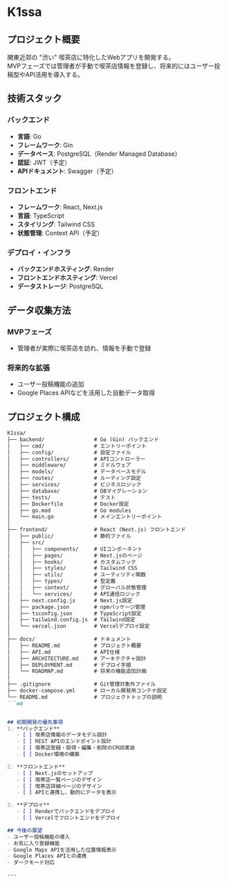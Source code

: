 # K1ssa

## プロジェクト概要
関東近郊の "渋い" 喫茶店に特化したWebアプリを開発する。  
MVPフェーズでは管理者が手動で喫茶店情報を登録し、将来的にはユーザー投稿型やAPI活用を導入する。

## 技術スタック
### バックエンド
- **言語**: Go
- **フレームワーク**: Gin
- **データベース**: PostgreSQL（Render Managed Database）
- **認証**: JWT（予定）
- **APIドキュメント**: Swagger（予定）

### フロントエンド
- **フレームワーク**: React, Next.js
- **言語**: TypeScript
- **スタイリング**: Tailwind CSS
- **状態管理**: Context API（予定）

### デプロイ・インフラ
- **バックエンドホスティング**: Render
- **フロントエンドホスティング**: Vercel
- **データストレージ**: PostgreSQL

## データ収集方法
### MVPフェーズ
- 管理者が実際に喫茶店を訪れ、情報を手動で登録

### 将来的な拡張
- ユーザー投稿機能の追加
- Google Places APIなどを活用した自動データ取得

## プロジェクト構成
```md
K1ssa/
├── backend/                # Go (Gin) バックエンド
│   ├── cmd/                # エントリーポイント
│   ├── config/             # 設定ファイル
│   ├── controllers/        # APIコントローラー
│   ├── middleware/         # ミドルウェア
│   ├── models/             # データベースモデル
│   ├── routes/             # ルーティング設定
│   ├── services/           # ビジネスロジック
│   ├── database/           # DBマイグレーション
│   ├── tests/              # テスト
│   ├── Dockerfile          # Docker設定
│   ├── go.mod              # Go modules
│   └── main.go             # メインエントリーポイント
│
├── frontend/               # React (Next.js) フロントエンド
│   ├── public/             # 静的ファイル
│   ├── src/
│   │   ├── components/     # UIコンポーネント
│   │   ├── pages/          # Next.jsのページ
│   │   ├── hooks/          # カスタムフック
│   │   ├── styles/         # Tailwind CSS
│   │   ├── utils/          # ユーティリティ関数
│   │   ├── types/          # 型定義
│   │   ├── context/        # グローバル状態管理
│   │   └── services/       # API通信ロジック
│   ├── next.config.js      # Next.js設定
│   ├── package.json        # npmパッケージ管理
│   ├── tsconfig.json       # TypeScript設定
│   ├── tailwind.config.js  # Tailwind設定
│   └── vercel.json         # Vercelデプロイ設定
│
├── docs/                   # ドキュメント
│   ├── README.md           # プロジェクト概要
│   ├── API.md              # API仕様
│   ├── ARCHITECTURE.md     # アーキテクチャ設計
│   ├── DEPLOYMENT.md       # デプロイ手順
│   └── ROADMAP.md          # 将来の機能追加計画
│
├── .gitignore              # Git管理対象外ファイル
├── docker-compose.yml      # ローカル開発用コンテナ設定
└── README.md               # プロジェクトトップの説明
```md


## 初期開発の優先事項
1. **バックエンド**
   - [ ] 喫茶店情報のデータモデル設計
   - [ ] REST APIのエンドポイント設計
   - [ ] 喫茶店登録・取得・編集・削除のCRUD実装
   - [ ] Docker環境の構築

2. **フロントエンド**
   - [ ] Next.jsのセットアップ
   - [ ] 喫茶店一覧ページのデザイン
   - [ ] 喫茶店詳細ページのデザイン
   - [ ] APIと連携し、動的にデータを表示

3. **デプロイ**
   - [ ] Renderでバックエンドをデプロイ
   - [ ] Vercelでフロントエンドをデプロイ

## 今後の展望
- ユーザー投稿機能の導入
- お気に入り登録機能
- Google Maps APIを活用した位置情報表示
- Google Places APIとの連携
- ダークモード対応

---
